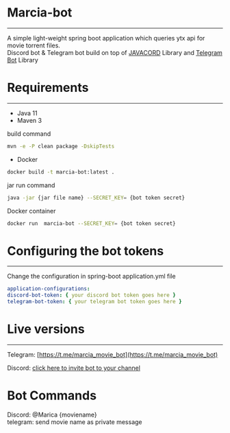 # Marcia-bot

---

A simple light-weight spring boot application which queries ytx api for movie torrent files. <br>
Discord bot & Telegram bot build on top of [JAVACORD](https://github.com/Javacord/Javacord)  Library and [Telegram Bot](https://github.com/rubenlagus/TelegramBots) Library

# Requirements

---

* Java 11
* Maven 3 <br>


build command
```bash
mvn -e -P clean package -DskipTests
```

* Docker

```bash
docker build -t marcia-bot:latest .
```

jar run command
```bash
java -jar {jar file name} --SECRET_KEY= {bot token secret}
```

Docker container

```bash
docker run  marcia-bot --SECRET_KEY= {bot token secret}
```


# Configuring the bot tokens

---

Change the configuration in spring-boot application.yml file

```yaml
application-configurations:
discord-bot-token: { your discord bot token goes here }
telegram-bot-token: { your telegram bot token goes here }
```

# Live versions

---

Telegram: [https://t.me/marcia_movie_bot](https://t.me/marcia_movie_bot)

Discord: [click here to invite bot to your channel](https://discord.com/oauth2/authorize?client_id=874578310955421716&scope=bot&permissions=0)


# Bot Commands

Discord: @Marica {moviename} <br>
telegram: send movie name as private message 

